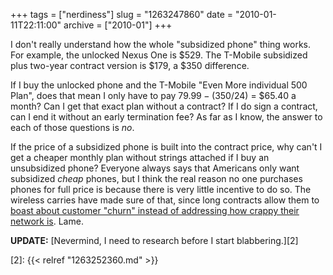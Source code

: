 +++
tags = ["nerdiness"]
slug = "1263247860"
date = "2010-01-11T22:11:00"
archive = ["2010-01"]
+++

I don't really understand how the whole "subsidized phone" thing works.
For example, the unlocked Nexus One is $529. The T-Mobile subsidized plus
two-year contract version is $179, a $350 difference.  

If I buy the unlocked phone and the T-Mobile "Even More individual 500
Plan", does that mean I only have to pay $79.99 - ($350/24) = $65.40
a month? Can I get that exact plan without a contract? If I do sign
a contract, can I end it without an early termination fee?  As far as
I know, the answer to each of those questions is *no*.

If the price of a subsidized phone is built into the contract price, why
can't I get a cheaper monthly plan without strings attached if I buy an
unsubsidized phone?  Everyone always says that Americans only want
subsidized *cheap* phones, but I think the real reason no one purchases
phones for full price is because there is very little incentive to do so.
The wireless carries have made sure of that, since long contracts allow
them to [boast about customer "churn" instead of addressing how crappy
their network is][1]. Lame.

**UPDATE:** [Nevermind, I need to research before I start blabbering.][2]

[1]: http://digitaldaily.allthingsd.com/20091201/att-ranked-last-in-consumer-reports-best-cell-phone-service-survey/
[2]: {{< relref "1263252360.md" >}}
